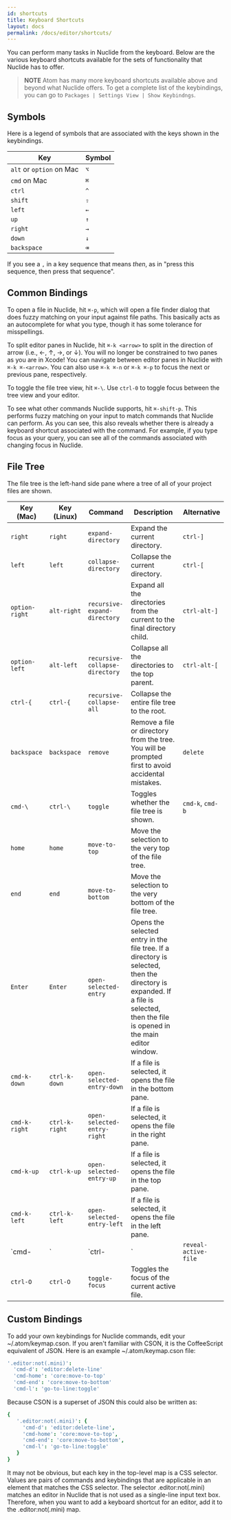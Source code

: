 ```yaml
---
id: shortcuts
title: Keyboard Shortcuts
layout: docs
permalink: /docs/editor/shortcuts/
---
```


You can perform many tasks in Nuclide from the keyboard. Below are the various keyboard shortcuts
available for the sets of functionality that Nuclide has to offer.

> **NOTE** Atom has many more keyboard shortcuts available above and beyond what Nuclide offers. To
get a complete list of the keybindings, you can go to `Packages | Settings View | Show Keybindngs`.

## Symbols

Here is a legend of symbols that are associated with the keys shown in the keybindings.

| Key | Symbol |
| ----|--------|
| `alt` or `option` on Mac | `⌥` |
| `cmd` on Mac | `⌘` |
| `ctrl` | `^` |
| `shift` | `⇧` |
| `left` | `←` |
| `up` | `↑` |
| `right` | `→` |
| `down` | `↓` |
| `backspace` | `⌫` |

If you see a `,` in a key sequence that means *then*, as in "press this sequence, then press that
sequence".

## Common Bindings

To open a file in Nuclide, hit `⌘-p`, which will open a file finder dialog that does fuzzy
matching on your input against file paths. This basically acts as an autocomplete for what you
type, though it has some tolerance for misspellings.

To split editor panes in Nuclide, hit `⌘-k <arrow>` to split in the direction of arrow (i.e., ←,
↑, →, or ↓). You will no longer be constrained to two panes as you are in Xcode! You can navigate
between editor panes in Nuclide with `⌘-k ⌘-<arrow>`. You can also use `⌘-k ⌘-n` or `⌘-k ⌘-p`
to focus the next or previous pane, respectively.

To toggle the file tree view, hit `⌘-\`. Use `ctrl-0` to toggle focus between the tree view and
your editor.

To see what other commands Nuclide supports, hit `⌘-shift-p`. This performs fuzzy matching on your
input to match commands that Nuclide can perform. As you can see, this also reveals whether there
is already a keyboard shortcut associated with the command. For example, if you type focus as your
query, you can see all of the commands associated with changing focus in Nuclide.

## File Tree

The file tree is the left-hand side pane where a tree of all of your project files are shown.

| Key (Mac) | Key (Linux) | Command | Description | Alternative |
|-----------|-------------|---------|-------------|-------------|
| `right` | `right` | `expand-directory` | Expand the current directory. | `ctrl-]` |
| `left` | `left` | `collapse-directory` | Collapse the current directory. | `ctrl-[` |
| `option-right` | `alt-right` | `recursive-expand-directory` | Expand all the directories from the current to the final directory child. | `ctrl-alt-]` |
| `option-left` | `alt-left` | `recursive-collapse-directory` | Collapse all the directories to the top parent. | `ctrl-alt-[`
| `ctrl-{` | `ctrl-{` | `recursive-collapse-all` | Collapse the entire file tree to the root. | |
| `backspace` | `backspace` | `remove` | Remove a file or directory from the tree. You will be prompted first to avoid accidental mistakes. | `delete` |
| `cmd-\` | `ctrl-\` | `toggle` | Toggles whether the file tree is shown. | `cmd-k`, `cmd-b` |
| `home` | `home` | `move-to-top` | Move the selection to the very top of the file tree. | |
| `end` | `end` | `move-to-bottom` | Move the selection to the very bottom of the file tree. | |
| `Enter` | `Enter` | `open-selected-entry` | Opens the selected entry in the file tree. If a directory is selected, then the directory is expanded. If a file is selected, then the file is opened in the main editor window. | |
| `cmd-k-down` | `ctrl-k-down` | `open-selected-entry-down` | If a file is selected, it opens the file in the bottom pane. | |
| `cmd-k-right` | `ctrl-k-right` | `open-selected-entry-right` | If a file is selected, it opens the file in the right pane. | |
| `cmd-k-up` | `ctrl-k-up` | `open-selected-entry-up` | If a file is selected, it opens the file in the top pane. | |
| `cmd-k-left` | `ctrl-k-left` | `open-selected-entry-left` | If a file is selected, it opens the file in the left pane. | |
| `cmd-|` | `ctrl-|` | `reveal-active-file` | Shows the file that is currently active in the main workspace in the file tree. | |
| `ctrl-O` | `ctrl-O` | `toggle-focus` | Toggles the focus of the current active file. | |

## Custom Bindings

To add your own keybindings for Nuclide commands, edit your ~/.atom/keymap.cson. If you aren't
familiar with CSON, it is the CoffeeScript equivalent of JSON. Here is an example
~/.atom/keymap.cson file:

```coffeescript
'.editor:not(.mini)':
  'cmd-d': 'editor:delete-line'
  'cmd-home': 'core:move-to-top'
  'cmd-end': 'core:move-to-bottom'
  'cmd-l': 'go-to-line:toggle'
```

Because CSON is a superset of JSON this could also be written as:

```coffeescript
{
   '.editor:not(.mini)': {
     'cmd-d': 'editor:delete-line',
     'cmd-home': 'core:move-to-top',
     'cmd-end': 'core:move-to-bottom',
     'cmd-l': 'go-to-line:toggle'
   }
}
```

It may not be obvious, but each key in the top-level map is a CSS selector. Values are pairs of
commands and keybindings that are applicable in an element that matches the CSS selector. The
selector .editor:not(.mini) matches an editor in Nuclide that is not used as a single-line input
text box. Therefore, when you want to add a keyboard shortcut for an editor, add it to the
.editor:not(.mini) map.
